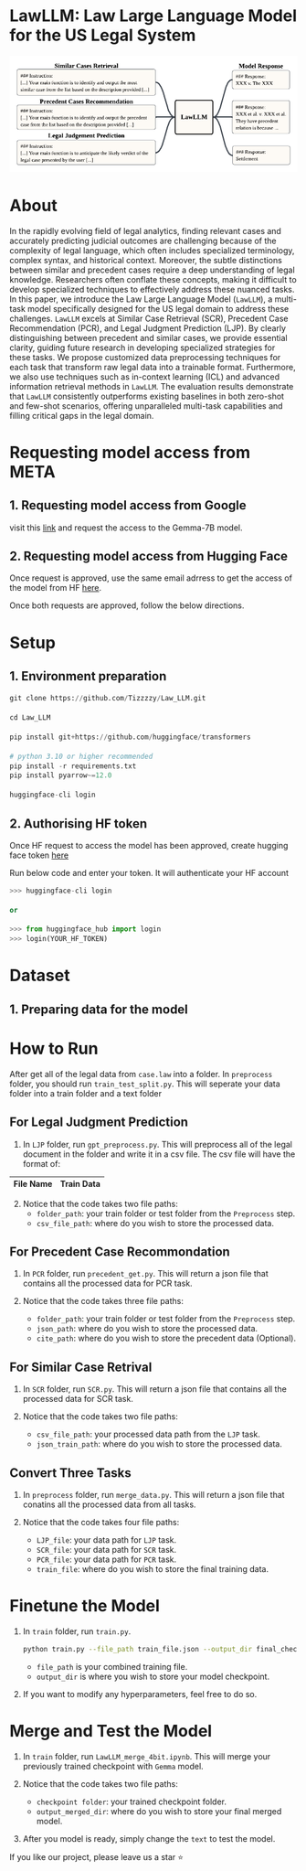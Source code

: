 # LawLLM: Law Large Language Model for the US Legal System

![](LawLLM.png?raw=true)

# About
In the rapidly evolving field of legal analytics, finding relevant cases and accurately predicting judicial outcomes are challenging because of the complexity of legal language, which often includes specialized terminology, complex syntax, and historical context. Moreover, the subtle distinctions between similar and precedent cases require a deep understanding of legal knowledge. Researchers often conflate these concepts, making it difficult to develop specialized techniques to effectively address these nuanced tasks. In this paper, we introduce the Law Large Language Model (`LawLLM`), a multi-task model specifically designed for the US legal domain to address these challenges. `LawLLM` excels at Similar Case Retrieval (SCR), Precedent Case Recommendation (PCR), and Legal Judgment Prediction (LJP). By clearly distinguishing between precedent and similar cases, we provide essential clarity, guiding future research in developing specialized strategies for these tasks. We propose customized data preprocessing techniques for each task that transform raw legal data into a trainable format. Furthermore, we also use techniques such as in-context learning (ICL) and advanced information retrieval methods in `LawLLM`. The evaluation results demonstrate that `LawLLM` consistently outperforms existing baselines in both zero-shot and few-shot scenarios, offering unparalleled multi-task capabilities and filling critical gaps in the legal domain.

# Requesting model access from META
## 1. Requesting model access from Google
visit this [link](https://ai.google.dev/gemma) and request the access to the Gemma-7B model. 

## 2. Requesting model access from Hugging Face
Once request is approved, use the same email adrress to get the access of the model from HF [here](https://huggingface.co/google/gemma-7b).

Once both requests are approved, follow the below directions.

# Setup

## 1. Environment preparation
```python
git clone https://github.com/Tizzzzy/Law_LLM.git

cd Law_LLM

pip install git+https://github.com/huggingface/transformers

# python 3.10 or higher recommended
pip install -r requirements.txt
pip install pyarrow~=12.0

huggingface-cli login
```

## 2. Authorising HF token
Once HF request to access the model has been approved, create hugging face token [here](https://huggingface.co/settings/tokens)

Run below code and enter your token. It will authenticate your HF account
```python
>>> huggingface-cli login

or

>>> from huggingface_hub import login
>>> login(YOUR_HF_TOKEN)
```


# Dataset

## 1. Preparing data for the model

# How to Run

After get all of the legal data from `case.law` into a folder. In `preprocess` folder, you should run `train_test_split.py`. This will seperate your data folder into a train folder and a text folder

## For Legal Judgment Prediction

1. In `LJP` folder, run `gpt_preprocess.py`. This will preprocess all of the legal document in the folder and write it in a csv file. The csv file will have the format of:

| File Name | Train Data |
|-----------|------------|

2. Notice that the code takes two file paths:
   - `folder_path`:  your train folder or test folder from the `Preprocess` step.
   - `csv_file_path`: where do you wish to store the processed data.

## For Precedent Case Recommondation

1. In `PCR` folder, run `precedent_get.py`. This will return a json file that contains all the processed data for PCR task.

2. Notice that the code takes three file paths:
   - `folder_path`: your train folder or test folder from the `Preprocess` step.
   - `json_path`: where do you wish to store the processed data.
   - `cite_path`: where do you wish to store the precedent data (Optional).

## For Similar Case Retrival

1. In `SCR` folder, run `SCR.py`. This will return a json file that contains all the processed data for SCR task.

2. Notice that the code takes two file paths:
   - `csv_file_path`: your processed data path from the `LJP` task.
   - `json_train_path`: where do you wish to store the processed data.
  
## Convert Three Tasks

1. In `preprocess` folder, run `merge_data.py`. This will return a json file that conatins all the processed data from all tasks.

2. Notice that the code takes four file paths:
   - `LJP_file`: your data path for `LJP` task.
   - `SCR_file`: your data path for `SCR` task.
   - `PCR_file`: your data path for `PCR` task.
   - `train_file`: where do you wish to store the final training data.

# Finetune the Model

1. In `train` folder, run `train.py`.
   ```bash
   python train.py --file_path train_file.json --output_dir final_checkpoint
   ```
   - `file_path` is your combined training file.
   - `output_dir` is where you wish to store your model checkpoint.

2. If you want to modify any hyperparameters, feel free to do so.

# Merge and Test the Model

1. In `train` folder, run `LawLLM_merge_4bit.ipynb`. This will merge your previously trained checkpoint with `Gemma` model.

2. Notice that the code takes two file paths:
   - `checkpoint folder`: your trained checkpoint folder.
   - `output_merged_dir`: where do you wish to store your final merged model.
  
3. After you model is ready, simply change the `text` to test the model.

If you like our project, please leave us a star :star:

